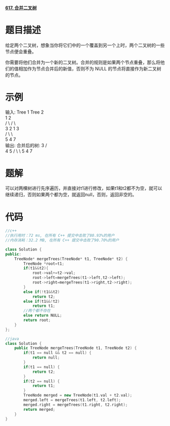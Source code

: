 #### [617. 合并二叉树](https://leetcode-cn.com/problems/merge-two-binary-trees/)

# 题目描述

给定两个二叉树，想象当你将它们中的一个覆盖到另一个上时，两个二叉树的一些节点便会重叠。

你需要将他们合并为一个新的二叉树。合并的规则是如果两个节点重叠，那么将他们的值相加作为节点合并后的新值，否则不为 NULL 的节点将直接作为新二叉树的节点。

# 示例

输入: 
	Tree 1                     Tree 2                  
          1                         2                             
         / \                       / \                            
        3   2                     1   3                        
       /                           \   \                      
      5                             4   7                  
输出: 
合并后的树:
	     3
	    / \
	   4   5
	  / \   \ 
	 5   4   7

# 题解

可以对两棵树进行先序遍历，并直接对t1进行修改，如果t1和t2都不为空，就可以继续递归，否则如果两个都为空，就返回null，否则，返回非空的。

# 代码

```c++
//c++
//执行用时：72 ms, 在所有 C++ 提交中击败了80.93%的用户
//内存消耗：32.2 MB, 在所有 C++ 提交中击败了90.70%的用户

class Solution {
public:
    TreeNode* mergeTrees(TreeNode* t1, TreeNode* t2) {
        TreeNode *root=t1;
        if(t1&&t2){
            root->val+=t2->val;
            root->left=mergeTrees(t1->left,t2->left);
            root->right=mergeTrees(t1->right,t2->right);
        }
        else if(!t1&&t2)
            return t2;
        else if(t1&&!t2) 
            return t1;
        //两个都不存在
        else return NULL;
        return root;
    }
};

//java
class Solution {
    public TreeNode mergeTrees(TreeNode t1, TreeNode t2) {
        if(t1 == null && t2 == null) {
            return null;
        }
        if(t1 == null) {
            return t2;
        }
        if(t2 == null) {
            return t1;
        }
        TreeNode merged = new TreeNode(t1.val + t2.val);
        merged.left = mergeTrees(t1.left, t2.left);
        merged.right = mergeTrees(t1.right, t2.right);
        return merged;
    }
}
```
